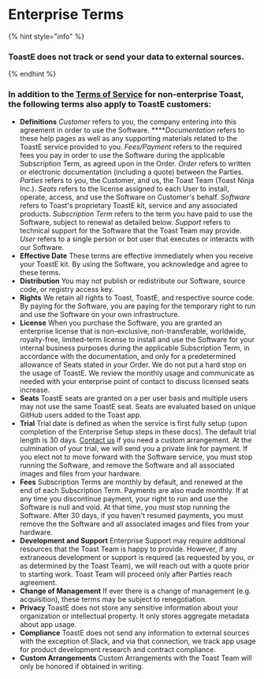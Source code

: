 # Enterprise Terms

{% hint style="info" %}
### **ToastE does not track or send your data to external sources.**
{% endhint %}

### In addition to the [Terms of Service](https://toast.ninja/legal/terms-of-service) for non-enterprise Toast, the following terms also apply to ToastE customers:

* **Definitions** _Customer_ refers to you, the company entering into this agreement in order to use the Software. ****_Documentation_ refers to these help pages as well as any supporting materials related to the ToastE service provided to you. _Fees/Payment_ refers to the required fees you pay in order to use the Software during the applicable Subscription Term, as agreed upon in the Order. _Order_ refers to written or electronic documentation \(including a quote\) between the Parties. _Parties_ refers to you, the Customer, and us, the Toast Team \(Toast Ninja Inc.\). _Seats_ refers to the license assigned to each User to install, operate, access, and use the Software on Customer's behalf. _Software_ refers to Toast's proprietary ToastE kit, service and any associated products. _Subscription_ _Term_ refers to the term you have paid to use the Software, subject to renewal as detailed below. _Support_ refers to technical support for the Software that the Toast Team may provide. _User_ refers to a single person or bot user that executes or interacts with our Software.
* **Effective Date** These terms are effective immediately when you receive your ToastE kit. By using the Software, you acknowledge and agree to these terms.
* **Distribution** You may not publish or redistribute our Software, source code, or registry access key.
* **Rights** We retain all rights to Toast, ToastE, and respective source code. By paying for the Software, you are paying for the temporary right to run and use the Software on your own infrastructure. 
* **License** When you purchase the Software, you are granted an enterprise license that is non-exclusive, non-transferable, worldwide, royalty-free, limited-term license to install and use the Software for your internal business purposes during the applicable Subscription Term, in accordance with the documentation, and only for a predetermined allowance of Seats stated in your Order. We do not put a hard stop on the usage of ToastE. We review the monthly usage and communicate as needed with your enterprise point of contact to discuss licensed seats increase.
* **Seats** ToastE seats are granted on a per user basis and multiple users may not use the same ToastE seat. Seats are evaluated based on unique GitHub users added to the Toast app.
* **Trial** Trial date is defined as when the service is first fully setup \(upon completion of the Enterprise Setup steps in these docs\). The default trial length is 30 days. [Contact us](https://toast-team.gitbook.io/toast/support) if you need a custom arrangement. At the culmination of your trial, we will send you a private link for payment. If you elect not to move forward with the Software service, you must stop running the Software, and remove the Software and all associated images and files from your hardware.
* **Fees** Subscription Terms are monthly by default, and renewed at the end of each Subscription Term. Payments are also made monthly. If at any time you discontinue payment, your right to run and use the Software is null and void. At that time, you must stop running the Software. After 30 days, if you haven't resumed payments, you must remove the the Software and all associated images and files from your hardware.
* **Development and Support** Enterprise Support may require additional resources that the Toast Team is happy to provide. However, if any extraneous development or support is required \(as requested by you, or as determined by the Toast Team\), we will reach out with a quote prior to starting work. Toast Team will proceed only after Parties reach agreement. 
* **Change of Management** If ever there is a change of management \(e.g. acquisition\), these terms may be subject to renegotiation.
* **Privacy** ToastE does not store any sensitive information about your organization or intellectual property. It only stores aggregate metadata about app usage.
* **Compliance** ToastE does not send any information to external sources with the exception of Slack, and via that connection, we track app usage for product development research and contract compliance.
* **Custom Arrangements** Custom Arrangements with the Toast Team will only be honored if obtained in writing.

